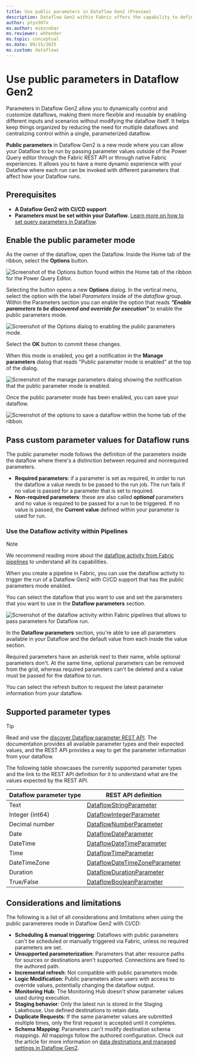 ```yaml
---
title: Use public parameters in Dataflow Gen2 (Preview)
description: Dataflow Gen2 within Fabric offers the capability to define parameters that can be accessible and override during execution through. The article covers how to apply this new mode, its prerequisites, and limitations.
author: ptyx507x
ms.author: miescobar
ms.reviewer: whhender
ms.topic: conceptual
ms.date: 09/15/2025
ms.custom: dataflows
---
```


# Use public parameters in Dataflow Gen2

Parameters in Dataflow Gen2 allow you to dynamically control and customize dataflows, making them more flexible and reusable by enabling different inputs and scenarios without modifying the dataflow itself. It helps keep things organized by reducing the need for multiple dataflows and centralizing control within a single, parameterized dataflow.

**Public parameters** in Dataflow Gen2 is a new mode where you can allow your Dataflow to be run by passing parameter values outside of the Power Query editor through the Fabric REST API or through native Fabric experiences. It allows you to have a more dynamic experience with your Dataflow where each run can be invoked with different parameters that affect how your Dataflow runs.

## Prerequisites

* **A Dataflow Gen2 with CI/CD support**
* **Parameters must be set within your Dataflow.** [Learn more on how to set query parameters in Dataflow](/power-query/power-query-query-parameters).

## Enable the public parameter mode

As the owner of the dataflow, open the Dataflow. Inside the Home tab of the ribbon, select the **Options** button.

![Screenshot of the Options button found within the Home tab of the ribbon for the Power Query Editor.](media/dataflow-parameters/options-button.png)

Selecting the button opens a new **Options** dialog. In the vertical menu, select the option with the label *Parameters* inside of the *dataflow* group. Within the Parameters section you can enable the option that reads ***"Enable parameters to be discovered and override for execution"*** to enable the public parameters mode.

![Screenshot of the Options dialog to enabling the public parameters mode.](media/dataflow-parameters/enable-public-parameters-mode.png)

Select the **OK** button to commit these changes.

When this mode is enabled, you get a notification in the **Manage parameters** dialog that reads "Public parameter mode is enabled" at the top of the dialog.

![Screenshot of the manage parameters dialog showing the notification that the public parameter mode is enabled.](media/dataflow-parameters/manage-parameters-dialog.png)

Once the public parameter mode has been enabled, you can save your dataflow.

![Screenshot of the options to save a dataflow within the home tab of the ribbon.](media/dataflow-parameters/save-dataflow.png)

## Pass custom parameter values for Dataflow runs

The public parameter mode follows the definition of the parameters inside the dataflow where there's a distinction between required and nonrequired parameters.

* **Required parameters**: if a parameter is set as required, in order to run the dataflow a value needs to be passed to the run job. The run fails if no value is passed for a parameter that is set to required.
* **Non-required parameters**: these are also called ***optional*** parameters and no value is required to be passed for a run to be triggered. If no value is passed, the **Current value** defined within your parameter is used for run.

### Use the Dataflow activity within Pipelines

>[!NOTE]
>We recommend reading more about the [dataflow activity from Fabric pipelines](dataflow-activity.md) to understand all its capabilities. 

When you create a pipeline in Fabric, you can use the dataflow activity to trigger the run of a Dataflow Gen2 with CI/CD support that has the public parameters mode enabled. 

You can select the dataflow that you want to use and set the parameters that you want to use in the **Dataflow parameters** section.

![Screenshot of the dataflow activity within Fabric pipelines that allows to pass parameters for Dataflow run.](media/dataflow-parameters/dataflow-activity-pipeline-parameters.png)

In the **Dataflow parameters** section, you're able to see all parameters available in your Dataflow and the default value from each inside the value section.

Required parameters have an asterisk next to their name, while optional parameters don't. At the same time, optional parameters can be removed from the grid, whereas required parameters can't be deleted and a value must be passed for the dataflow to run.

You can select the refresh button to request the latest parameter information from your dataflow.

## Supported parameter types

>[!TIP]
>Read and use the [discover Dataflow parameter REST API](rest/api/fabric/dataflow/items/discover-dataflow-parameters). The documentation provides all available parameter types and their expected values, and the REST API provides a way to get the parameter information from your dataflow.

The following table showcases the currently supported parameter types and the link to the REST API definition for it to understand what are the values expected by the REST API. 

|Dataflow parameter type| REST API definition|
|----|---|
|Text|[DataflowStringParameter](/rest/api/fabric/dataflow/items/discover-dataflow-parameters#DataflowStringParameter)|
|Integer (int64)|[DataflowIntegerParameter](/rest/api/fabric/dataflow/items/discover-dataflow-parameters#DataflowIntegerParameter)|
|Decimal number|[DataflowNumberParameter](/rest/api/fabric/dataflow/items/discover-dataflow-parameters#DataflowNumberParameter)|
|Date|[DataflowDateParameter](/rest/api/fabric/dataflow/items/discover-dataflow-parameters#DataflowDateParameter)|
|DateTime|[DataflowDateTimeParameter](/rest/api/fabric/dataflow/items/discover-dataflow-parameters#DataflowDateTimeParameter)|
|Time|[DataflowTimeParameter](/rest/api/fabric/dataflow/items/discover-dataflow-parameters#DataflowTimeParameter)|
|DateTimeZone|[DataflowDateTimeZoneParameter](/rest/api/fabric/dataflow/items/discover-dataflow-parameters#DataflowDateTimeZoneParameter)|
|Duration|[DataflowDurationParameter](/rest/api/fabric/dataflow/items/discover-dataflow-parameters#DataflowDurationParameter)|
|True/False|[DataflowBooleanParameter](/rest/api/fabric/dataflow/items/discover-dataflow-parameters#dataflowbooleanparameter)|

 
## Considerations and limitations
The following is a list of all considerations and limitations when using the public parameteres mode in Dataflow Gen2 with CI/CD:

* **Scheduling & manual triggering**: Dataflows with public parameters can't be scheduled or manually triggered via Fabric, unless no required parameters are set.
* **Unsupported parameterization**: Parameters that alter resource paths for sources or destinations aren't supported. Connections are fixed to the authored path.
* **Incremental refresh**: Not compatible with public parameters mode.
* **Logic Modification**: Public parameters allow users with access to override values, potentially changing the dataflow output.
* **Monitoring Hub**: The Monitoring Hub doesn't show parameter values used during execution.
* **Staging behavior**: Only the latest run is stored in the Staging Lakehouse. Use defined destinations to retain data.
* **Duplicate Requests**: If the same parameter values are submitted multiple times, only the first request is accepted until it completes.
* **Schema Mapping**: Parameters can't modify destination schema mappings. All mappings follow the authored configuration. Check out the article for more information on [data destinations and managed settings in Dataflow Gen2](dataflow-gen2-data-destinations-and-managed-settings.md).
